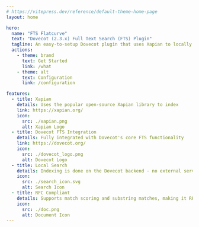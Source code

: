 ```yaml
---
# https://vitepress.dev/reference/default-theme-home-page
layout: home

hero:
  name: "FTS Flatcurve"
  text: "Dovecot (2.3.x) Full Text Search (FTS) Plugin"
  tagline: An easy-to-setup Dovecot plugin that uses Xapian to locally index messages
  actions:
    - theme: brand
      text: Get Started
      link: /what
    - theme: alt
      text: Configuration
      link: /configuration

features:
  - title: Xapian
    details: Uses the popular open-source Xapian library to index
    link: https://xapian.org/
    icon:
      src: ./xapian.png
      alt: Xapian Logo
  - title: Dovecot FTS Integration
    details: Fully integrated with Dovecot's core FTS functionality
    link: https://dovecot.org/
    icon:
      src: ./dovecot_logo.png
      alt: Dovecot Logo
  - title: Local Search
    details: Indexing is done on the Dovecot backend - no external service needed
    icon:
      src: ./search_icon.svg
      alt: Search Icon
  - title: RFC Compliant
    details: Supports match scoring and substring matches, making it RFC 3501 (IMAP4rev1) compliant (although substring searches are off by default)
    icon:
      src: ./doc.png
      alt: Document Icon
---
```

